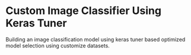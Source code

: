 # Custom Image Classifier Using Keras Tuner
Building an image classification model using keras tuner based optimized model selection using customize datasets.
